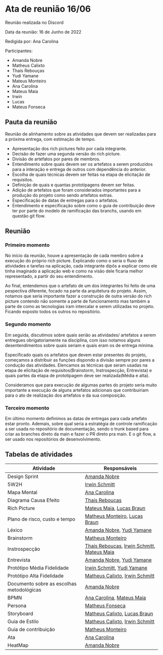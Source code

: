 # Ata de reunião 16/06

Reunião realizada no Discord

Data da reunião: 16 de Junho de 2022

Redigida por: Ana Carolina

Participantes:
- Amanda Nobre
- Matheus Calixto
- Thaís Rebouças
- Yudi Yamane
- Mateus Monteiro
- Ana Carolina
- Mateus Maia
- Irwin
- Lucas
- Mateus Fonseca

## Pauta da reunião

Reunião de alinhamento sobre as atividades que devem ser realizadas para a próxima entrega, com estimação de tempo.

- Apresentação dos rich pictures feito por cada integrante.
- Decisão de fazer uma segunda versão do rich picture.
- Divisão de artefatos por pares de membros.
- Entendimento sobre quais devem ser os artefatos a serem produzidos para a interação e entrega de outros com dependência do anterior.
- Escolha de quais técnicas devem ser feitas na etapa de elicitação de requisitos.
- Definição de quais e quantas prototipagens devem ser feitas.
- Adição de artefatos que foram considerados importantes para a produção do projeto como sendo artefatos extras.
- Especificação de datas de entregas para o artefatos.
- Entendimento e especificação sobre como o guia de contribuição deve ter por parte do modelo de ramificação das branchs, usando em questão git flow.


## Reunião

### Primeiro momento
No início da reunião, houve a apresentação de cada membro sobre a execução do próprio rich picture. Explicando como o seria o fluxo de atividades e tarefas na aplicação, cada integrante dipôs a explicar como ele tinha imaginado a aplicação web e como na visão dele ficaria melhor representado, a partir do seu entendimento.

Ao final, entendemos que o artefato de um dos integrantes foi feito de uma pespectiva diferente, focado na parte da arquitetura do projeto. Assim, notamos que seria importante fazer a construção de outra versão do rich picture contendo não somente a parte de funcionamento mas também a parte de como as tecnologias iram intercalar e serem utilizadas no projeto. Ficando exposto todos os outros no repositório.

### Segundo momento
Em seguida, discutimos sobre quais serião as atividades/ artefatos a serem entregues obrigatoriamente na disciplina, com isso notamos alguns desentendimentos sobre quais seriam e quais eram os de entrega mínima.

Especificado quais os artefatos que devem estar presentes do projeto, começamos a distribuir as funções dispondo a divisão sempre por pares a condução das atividades. Elencamos as técnicas que seram usadas na etapa de elicitação de requisitos(Brainstorm, Instrospecção, Entrevista) e quais partes da etapa de prototipagem deve ser realizada(Média e alta).

Consideramos que para execução de algumas partes do projeto seria muito importante a execução de alguns artefatos adicionais que contribuiriam para o ato de realização dos artefatos e da sua composição.

### Terceiro momento
Em último momento definimos as datas de entregas para cada artefato estar pronto. Ademais, sobre qual seria a estratégia de controle ramificação a ser usada no repositório de documentação, sendo o trunk based para criar as branches direto da main e fazer o PR direto pra main. E o git flow, a ser usado nos repositórios de desenvolvimento.


## Tabelas de atividades

| Atividade  | Responsáveis  |
| ---------- | ------------- |
| Design Sprint  | [Amanda Nobre](https://github.com/AmandaNbr) |
| 5W2H | [Irwin Schmitt](https://github.com/irwinschmitt)|
| Mapa Mental | [Ana Carolina](https://github.com/AnaCarolinaRodriguesLeite) |
| Diagrama Causa Efeito | [Thaís Rebouças](https://github.com/Thais-ra) |
| Rich Picture | [Mateus Maia](https://github.com/mateusmaiamaia), [Lucas Braun](https://github.com/lbvx) |
| Plano de risco, custo e tempo| [Matheus Monteiro](https://github.com/matheusyanmonteiro), [Lucas Braun](https://github.com/lbvx) |
| Léxico| [Amanda Nobre](https://github.com/AmandaNbr), [Yudi Yamane](https://github.com/yudi-azvd) |
| Brainstorm| [Matheus Monteiro](https://github.com/matheusyanmonteiro) |
| Instrospecção| [Thaís Rebouças](https://github.com/Thais-ra), [Irwin Schmitt](https://github.com/irwinschmitt), [Mateus Maia](https://github.com/mateusmaiamaia) |
| Entrevista| [Amanda Nobre](https://github.com/AmandaNbr), [Yudi Yamane](https://github.com/yudi-azvd) |
| Protótipo Média Fidelidade| [Irwin Schmitt](https://github.com/irwinschmitt), [Yudi Yamane](https://github.com/yudi-azvd) |
| Protótipo Alta Fidelidade| [Matheus Calixto](https://github.com/matheuscvp), [Irwin Schmitt](https://github.com/irwinschmitt) |
| Documento sobre as escolhas metodológicas| [Amanda Nobre](https://github.com/AmandaNbr) |
| BPMN| [Ana Carolina](https://github.com/AnaCarolinaRodriguesLeite), [Mateus Maia](https://github.com/mateusmaiamaia) |
| Persona | [Matheus Fonseca](https://github.com/gatotabaco) |
| Storyboard | [Matheus Calixto](https://github.com/matheuscvp), [Lucas Braun](https://github.com/lbvx) |
| Guia de Estilo | [Matheus Calixto](https://github.com/matheuscvp), [Irwin Schmitt](https://github.com/irwinschmitt) |
| Guia de contribuição  | [Matheus Monteiro](https://github.com/matheusyanmonteiro) |
| Ata | [Ana Carolina](https://github.com/AnaCarolinaRodriguesLeite) |
| HeatMap  | [Amanda Nobre](https://github.com/AmandaNbr) |